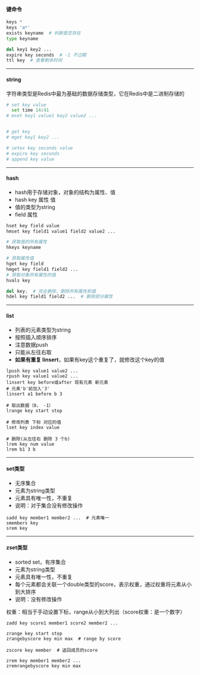 #### 键命令

```python
keys *
keys 'a*'
exists keyname  # 判断是否存在
type keyname

del key1 key2 ...
expire key seconds  # -1 不过期
ttl key  # 查看剩余时间
```

------

#### string

字符串类型是Redis中最为基础的数据存储类型，它在Redis中是二进制存储的

```python
# set key value
  set time 14:41
# mset key1 value1 key2 value2 ...


# get key
# mget key1 key2 ...

# setex key seconds value
# expire key seconds
# append key value
```

------

#### hash

- hash⽤于存储对象，对象的结构为属性、值
- hash  key  属性 值
- 值的类型为string
- field  属性

```python
hset key field value
hmset key field1 value1 field2 value2 ...

# 获取值的所有属性
hkeys keyname 

# 获取属性值
hget key field
hmget key field1 field2 ...
# 获取对象所有属性的值
hvals key

del key;  # 完全删除，删除所有属性和值
hdel key field1 field2 ...  # 删除部分属性

```

------

#### list

- 列表的元素类型为string
- 按照插⼊顺序排序
- 注意数据push 
- 只能从左往右取
- **如果有重复 linsert**，如果有key这个重复了，就修改这个key的值

```
lpush key value1 value2 ...
rpush key value1 value2 ...
linsert key before或after 现有元素 新元素
# 元素'b'前加⼊'3'
linsert a1 before b 3

# 取出数据（0， -1）  
lrange key start stop

# 修改列表 下标 对应的值
lset key index value

# 删除(从左往右 删除 3 个b)
lrem key num value
lrem b1 3 b
```

------

#### set类型

- ⽆序集合
- 元素为string类型
- 元素具有唯⼀性，不重复
- 说明：对于集合没有修改操作

```
sadd key member1 member2 ...  # 元素唯一
smembers key  
srem key

```

------

#### zset类型

- sorted set，有序集合
- 元素为string类型
- 元素具有唯⼀性，不重复
- 每个元素都会关联⼀个double类型的score，表示权重，通过权重将元素从⼩到⼤排序
- 说明：没有修改操作

权重：相当于手动设置下标，range从小到大列出（score权重：是一个数字）

```
zadd key score1 member1 score2 member2 ...

zrange key start stop
zrangebyscore key min max  # range by score 

zscore key member  # 返回成员的score

zrem key member1 member2 ...
zremrangebyscore key min max
```

